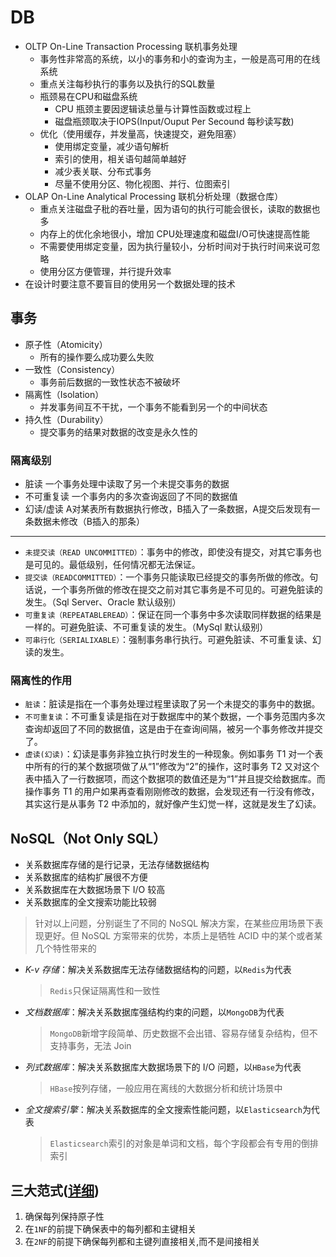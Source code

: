 # DB

- OLTP On-Line Transaction Processing 联机事务处理
  - 事务性非常高的系统，以小的事务和小的查询为主，一般是高可用的在线系统
  - 重点关注每秒执行的事务以及执行的SQL数量 
  - 瓶颈易在CPU和磁盘系统
    - CPU 瓶颈主要因逻辑读总量与计算性函数或过程上
    - 磁盘瓶颈取决于IOPS(Input/Ouput Per Secound 每秒读写数)
  - 优化（使用缓存，并发量高，快速提交，避免阻塞）
    - 使用绑定变量，减少语句解析
    - 索引的使用，相关语句越简单越好
    - 减少表关联、分布式事务
    - 尽量不使用分区、物化视图、并行、位图索引
- OLAP On-Line Analytical Processing 联机分析处理（数据仓库）
  - 重点关注磁盘子秕的吞吐量，因为语句的执行可能会很长，读取的数据也多
  - 内存上的优化余地很小，增加 CPU处理速度和磁盘I/O可快速提高性能
  - 不需要使用绑定变量，因为执行量较小，分析时间对于执行时间来说可忽略
  - 使用分区方便管理，并行提升效率
- 在设计时要注意不要盲目的使用另一个数据处理的技术


## 事务

- 原子性（Atomicity）
  - 所有的操作要么成功要么失败
- 一致性（Consistency）
  - 事务前后数据的一致性状态不被破坏
- 隔离性（Isolation）
  - 并发事务间互不干扰，一个事务不能看到另一个的中间状态
- 持久性（Durability）
  - 提交事务的结果对数据的改变是永久性的

### 隔离级别

- 脏读 一个事务处理中读取了另一个未提交事务的数据
- 不可重复读 一个事务内的多次查询返回了不同的数据值
- 幻读/虚读 A对某表所有数据执行修改，B插入了一条数据，A提交后发现有一条数据未修改（B插入的那条）

---

- `未提交读（READ UNCOMMITTED）`：事务中的修改，即使没有提交，对其它事务也是可见的。最低级别，任何情况都无法保证。
- `提交读（READCOMMITTED）`：一个事务只能读取已经提交的事务所做的修改。句话说，一个事务所做的修改在提交之前对其它事务是不可见的。可避免脏读的发生。（Sql Server、Oracle 默认级别）
- `可重复读（REPEATABLEREAD）`：保证在同一个事务中多次读取同样数据的结果是一样的。可避免脏读、不可重复读的发生。（MySql 默认级别）
- `可串行化（SERIALIXABLE）`：强制事务串行执行。可避免脏读、不可重复读、幻读的发生。

### 隔离性的作用

- `脏读`：脏读是指在一个事务处理过程里读取了另一个未提交的事务中的数据。
- `不可重复读`：不可重复读是指在对于数据库中的某个数据，一个事务范围内多次查询却返回了不同的数据值，这是由于在查询间隔，被另一个事务修改并提交了。
- `虚读(幻读)`：幻读是事务非独立执行时发生的一种现象。例如事务 T1 对一个表中所有的行的某个数据项做了从“1”修改为“2”的操作，这时事务 T2 又对这个表中插入了一行数据项，而这个数据项的数值还是为“1”并且提交给数据库。而操作事务 T1 的用户如果再查看刚刚修改的数据，会发现还有一行没有修改，其实这行是从事务 T2 中添加的，就好像产生幻觉一样，这就是发生了幻读。

## NoSQL（Not Only SQL）

- 关系数据库存储的是行记录，无法存储数据结构
- 关系数据库的结构扩展很不方便
- 关系数据库在大数据场景下 I/O 较高
- 关系数据库的全文搜索功能比较弱

> 针对以上问题，分别诞生了不同的 NoSQL 解决方案，在某些应用场景下表现更好。但 NoSQL 方案带来的优势，本质上是牺牲 ACID 中的某个或者某几个特性带来的

- _K-v 存储_：解决关系数据库无法存储数据结构的问题，以`Redis`为代表
  > `Redis`只保证隔离性和一致性
- _文档数据库_：解决关系数据库强结构约束的问题，以`MongoDB`为代表
  > `MongoDB`新增字段简单、历史数据不会出错、容易存储复杂结构，但不支持事务，无法 Join
- _列式数据库_：解决关系数据库大数据场景下的 I/O 问题，以`HBase`为代表
  > `HBase`按列存储，一般应用在离线的大数据分析和统计场景中
- _全文搜索引擎_：解决关系数据库的全文搜索性能问题，以`Elasticsearch`为代表
  > `Elasticsearch`索引的对象是单词和文档，每个字段都会有专用的倒排索引

## 三大范式([详细](https://blog.csdn.net/dove_knowledge/article/details/71434960))

1. 确保每列保持原子性
2. 在`1NF`的前提下确保表中的每列都和主键相关
3. 在`2NF`的前提下确保每列都和主键列直接相关,而不是间接相关
